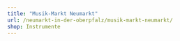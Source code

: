 ```yaml
---
title: "Musik-Markt Neumarkt"
url: /neumarkt-in-der-oberpfalz/musik-markt-neumarkt/
shop: Instrumente
---
```

